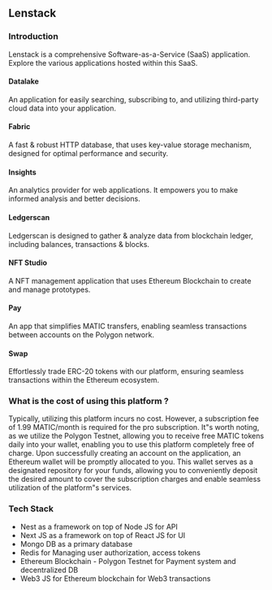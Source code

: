 ## Lenstack

### Introduction
Lenstack is a comprehensive Software-as-a-Service (SaaS) application. Explore the various applications hosted within this SaaS.

#### Datalake
An application for easily searching, subscribing to, and utilizing third-party cloud data into your application.

#### Fabric
A fast & robust HTTP database, that uses key-value storage mechanism, designed for optimal performance and security.

#### Insights
An analytics provider for web applications. It empowers you to make informed analysis and better decisions.

#### Ledgerscan
Ledgerscan is designed to gather & analyze data from blockchain ledger, including balances, transactions & blocks.

#### NFT Studio
A NFT management application that uses Ethereum Blockchain to create and manage prototypes.

#### Pay
An app that simplifies MATIC transfers, enabling seamless transactions between accounts on the Polygon network.

#### Swap
Effortlessly trade ERC-20 tokens with our platform, ensuring seamless transactions within the Ethereum ecosystem.


### What is the cost of using this platform ?
Typically, utilizing this platform incurs no cost. However, a subscription fee of 1.99 MATIC/month is required for the pro subscription. It"s worth noting, as we utilize the Polygon Testnet, allowing you to receive free MATIC tokens daily into your wallet, enabling you to use this platform completely free of charge.
Upon successfully creating an account on the application, an Ethereum wallet will be promptly allocated to you. This wallet serves as a designated repository for your funds, allowing you to conveniently deposit the desired amount to cover the subscription charges and enable seamless utilization of the platform"s services.


### Tech Stack
* Nest as a framework on top of Node JS for API
* Next JS as a framework on top of React JS for UI
* Mongo DB as a primary database
* Redis for Managing user authorization, access tokens
* Ethereum Blockchain - Polygon Testnet for Payment system and decentralized DB
* Web3 JS for Ethereum blockchain for Web3 transactions